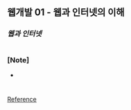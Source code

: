 ## 웹개발 01 - 웹과 인터넷의 이해

### _웹과 인터넷_

#

### [Note]

-

#

[Reference](https://www.youtube.com/watch?v=fnBJ6JPXOJo&list=PLEOnZ6GeucBWCR_eYjmKuFykGAQylAl9M)
